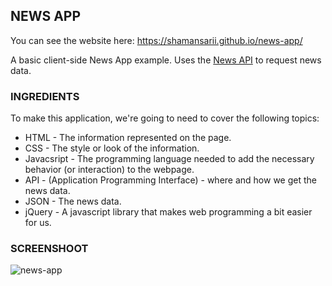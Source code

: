 NEWS APP
--------

You can see the website here:  https://shamansarii.github.io/news-app/

A basic client-side News App example.
Uses the [News API](https://newsapi.org/) to request news data.

### INGREDIENTS

To make this application, we're going to need to cover the following topics:
 * HTML - The information represented on the page.
 * CSS - The style or look of the information.
 * Javacsript - The programming language needed to add the necessary behavior (or interaction) to the webpage.
 * API - (Application Programming Interface) - where and how we get the news data.
 * JSON - The news data.
 * jQuery - A javascript library that makes web programming a bit easier for us.
 
 ### SCREENSHOOT
 
 ![news-app](https://user-images.githubusercontent.com/38943439/46164068-65053580-c2a6-11e8-9a82-ae47a49718f6.png)
